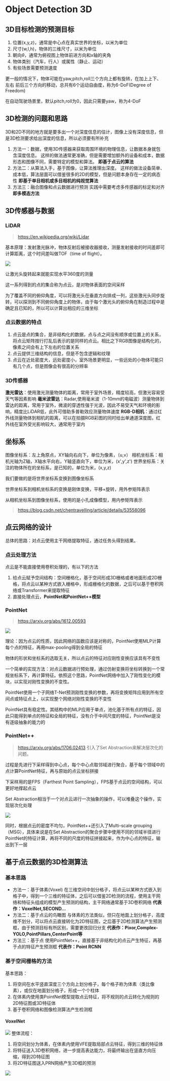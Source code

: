 # Object Detection 3D
## 3D目标检测的预测目标
1. 位置(x,y,z)，通常是中心点在真实世界的坐标，以米为单位
2. 尺寸(w,l,h)，物体的三维尺寸，以米为单位
3. 朝向$\theta$，通常为俯视图上物体前进方向和x轴的夹角
4. 物体类别（汽车，行人）或属性（静止、运动）
5. 有些场景需要预测速度

更一般的情况下，物体可能在yaw,pitch,roll三个方向上都有旋转，在加上上下、左右
前后三个方向的移动，总共有6个运动自由度，称为6-DoF(Degree of Freedom)

在自动驾驶场景里，默认pitch,roll为0，因此只需要yaw，称为4-DoF

## 3D检测的问题和思路
3D和2D不同的地方就是要多出一个对深度信息的估计，图像上没有深度信息，但是3D检测要求给出深度的信息，所以必须要有所补充

1. 方法一：数据，使用3D传感器来获取周围环境的物理信息，让数据本身就包含深度信息。
   这样的做法通常更准确，但是需要增加额外的设备和成本，数据形态和图像不同，需要特定的模型和算法。
   **即基于点云的算法**
2. 方法二：从算法入手，基于图像，让算法推理出深度。
   这样的做法设备简单、成本低，算法层面可以借鉴很多的2D的模型，但是问题本身存在一定的病态性
   **即基于单目相机或多目相机的纯视觉算法**
3. 方法三：融合图像和点云数据进行预测
   实践中需要考虑多传感器的标定和对齐
   **即多模态方法**

## 3D传感器与数据
### LiDAR
><https://en.wikipedia.org/wiki/Lidar>

基本原理：发射激光脉冲，物体反射后被接收器接收，测量发射接收的时间差即可计算距离，这个时间差叫做TOF（time of flight）。

![](https://upload.wikimedia.org/wikipedia/commons/f/f1/20200501_Time_of_flight.svg)

让激光头旋转起来就能实现水平360度的测量

这一系列得到的点的集合称为点云，是对物体表面的空间采样

为了覆盖不同的俯仰角度，可以将激光头在垂直方向排成一列，这些激光头同步旋转，可以探测到不同俯仰角度上的物体，由于每个激光头的俯仰角在制造过程中是确定且已知的，所以可以计算出相应的三维坐标



### 点云数据的特点
1. 点云是点的集合，是非结构化的数据，点与点之间没有顺序或位置上的关系，将点云矩阵按行打乱后表示的是同样的点云。相比之下RGB图像是结构化的，像素之间会有上下左右的位置关系
2. 点云提供三维结构的信息，但是不包含逻辑和纹理
3. 点云在近处密度大，远处密度小，室外场景更明显，一些远处的小物体可能只有几个点，但是图像会有很高的分辨率

### 3D传感器

**激光雷达**：使用激光测量物体的距离，常用于室外场景，精度较高，但激光容易受天气等因素影响
**毫米波雷达**：Radar,使用毫米波（1-10mm的电磁波）测量物体到雷达的距离，常用于室外，微波的穿透性强于光波，因此不易受天气和环境的影响，精度比LiDAR低，此外可借助多普勒效应测量物体速度
**RGB-D相机**：通过红外线测量物体到相机的距离，可以在拍摄RGB彩图的同时给出单通道深度图，红外线在室外受光影响较大，通常用于室内

## 坐标系
图像坐标系：左上角原点，XY轴向右向下，单位为像素，（u,v）
相机坐标系：相机光轴为Z轴，X轴水平向右，Y轴竖直向下，单位为米，(x',y',z')
世界坐标系：关注的物体所在的坐标系，是已知的，单位为米，(x,y,z)

我们要做的是将世界坐标系变换到图像坐标系

世界坐标系到相机坐标系的变换是刚体变换，平移+旋转，用外参矩阵表示

从相机坐标系到图像坐标系，使用的是小孔成像模型，用内参矩阵表示

><https://blog.csdn.net/chentravelling/article/details/53558096>

## 点云网络的设计
总体的思路：对点云使用主干网络提取特征，通过任务头得到结果。

### 点云处理方法
点云是不能直接使用卷积处理的，有以下的方法

1. 给点云赋予空间结构：空间栅格化，基于空间形成3D栅格或者地面形成2D栅格，将点云以某种方式嵌入栅格中，形成栅格化的数据，之后可以基于卷积网络或Transformer来提取特征
2. 直接处理点云，**PointNet和PointNet++模型**

### PointNet
><https://arxiv.org/abs/1612.00593>

![](http://stanford.edu/~rqi/pointnet/images/pointnet.jpg)

理论：因为点云的性质，因此网络的函数应该是对称的，PointNet使用MLP计算每个点的特征，再用max-pooling得到全局的特征

物体的形状和坐标系的选取无关，所以点云的特征对应刚性变换应该具有不变性

一个简单的实现方法：对点云数据进行预处理，通过仿射变换将坐标转换到一个常规坐标系下，再计算特征。依照这个思路，PointNet网络中加入了刚性变化的模块，以实现对刚性变换的不变性。

PointNet使用一个子网络T-Net预测刚性变换的参数，再将变换矩阵应用到所有空间点或特征点上，以实现整个网络对刚性变换的不变性

PointNet具有稳定性。其结构中的MLP应用于单点，池化基于所有点的特征，因此只能得到单点的特征和全局的特征，没有介于中间尺度的特征，PointNet是没有逐级抽象的能力的

### PointNet++
><https://arxiv.org/abs/1706.02413>
引入了Set Abstraction来解决层次化的问题。

过程是先进行下采样得到中心点，每个中心点取邻域进行聚合，基于每个领域中的点计算PointNet特征，再与原始的点云坐标拼接

下采样用的是FPS（Farthest Point Sampling），FPS基于点云的空间结构，可以更好地撑起点云

Set Abstraction相当于一个对点云进行一次抽象的操作，可以堆叠这个操作，实现层次化处理

![](http://stanford.edu/~rqi/pointnet2/images/pnpp.jpg)

同时，根据点云的密度不均匀，PointNet++还引入了Multi-scale grouping（MSG），具体来说是在Set Abstraction的聚合步骤中使用不同的邻域半径进行PointNet的特征计算，再将不同的尺度的特征拼接起来，作为中心点的特征，输出到下一层

## 基于点云数据的3D检测算法
### 基本思路
* 方法一：基于体素(Voxel)
    在三维空间中划分格子，将点云以某种方式嵌入到格子中，得到一个三维的特征体，之后可以借鉴2D检测的流程，使用主干网络和特征头组成的模型产生预测的结构，主干网络通常基于3D卷积网络
    **代表作：VoxelNet,SECOND...**
* 方法二：基于点云的鸟瞰图
    与体素的方法类似，但只在地面上划分格子，高度维不划分，可以将点云直接转化为2D特征图，之后基于2D检测算法产生预测框，由于预测目标有所区别，需要更改回归分支
    **代表作：Pixor,Complex-YOLO,PointPillars,CenterPoint等**
* 方法三：基于点
    使用PointNet++，直接基于非结构化的点云产生特征，再基于点的特征产生预测框
    **代表作：Point RCNN**
### 基于空间栅格的方法
基本思路：
1. 将空间在水平竖直深度三个方向上划分格子，每个格子称为体素（类比像素），或仅在地面划分格子，形成一个个柱体
2. 在体素内使用类PointNet模型提取点云特征，将不规则的点云转化为规则的2D特征图或3D特征体
3. 基于卷积网络和图像检测算法产生检测框

#### VoxelNet
![](https://miro.medium.com/v2/resize:fit:720/format:webp/1*ge0k7Nb4-6Zhz7R4a-2ZBA.png)
整体流程：
1. 将空间划分为体素，在体素内使用VFE提取局部点云特征，得到三维的特征体
2. 将特征送入3D卷积网络，进一步提高表达能力，将最终输出在竖直方向压缩，得到2D特征图
3. 将2D特征图送入PRN网络产生3D框的预测

![](https://miro.medium.com/v2/resize:fit:720/format:webp/1*wqOvy8tYQ6TqAb-Ncgkjow.png)

